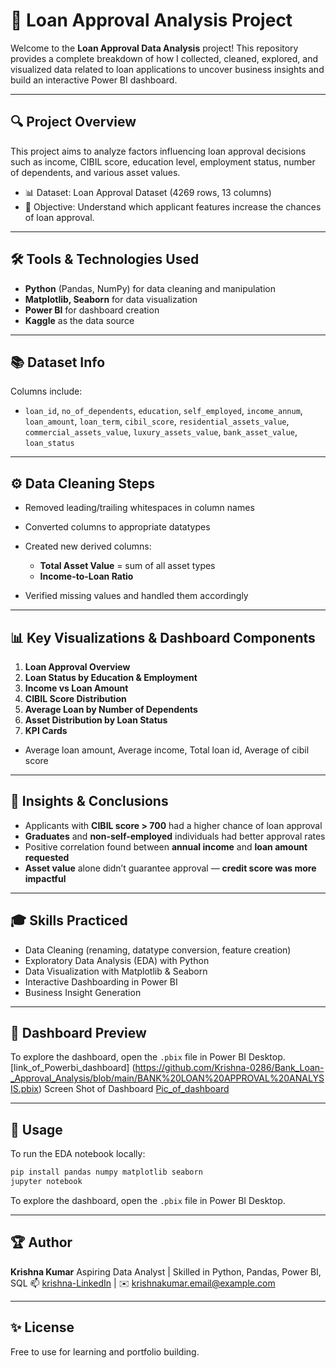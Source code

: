 # 🏦 Loan Approval Analysis Project

Welcome to the **Loan Approval Data Analysis** project! This repository provides a complete breakdown of how I collected, cleaned, explored, and visualized data related to loan applications to uncover business insights and build an interactive Power BI dashboard.

---

## 🔍 Project Overview

This project aims to analyze factors influencing loan approval decisions such as income, CIBIL score, education level, employment status, number of dependents, and various asset values.

* 📊 Dataset: Loan Approval Dataset (4269 rows, 13 columns)
* 📌 Objective: Understand which applicant features increase the chances of loan approval.

---

## 🛠️ Tools & Technologies Used

* **Python** (Pandas, NumPy) for data cleaning and manipulation
* **Matplotlib, Seaborn** for data visualization
* **Power BI** for dashboard creation
* **Kaggle** as the data source

---

## 📚 Dataset Info

Columns include:

* `loan_id`, `no_of_dependents`, `education`, `self_employed`, `income_annum`,
  `loan_amount`, `loan_term`, `cibil_score`, `residential_assets_value`,
  `commercial_assets_value`, `luxury_assets_value`, `bank_asset_value`, `loan_status`

---

## ⚙️ Data Cleaning Steps

* Removed leading/trailing whitespaces in column names
* Converted columns to appropriate datatypes
* Created new derived columns:

  * **Total Asset Value** = sum of all asset types
  * **Income-to-Loan Ratio**
* Verified missing values and handled them accordingly

---

## 📊 Key Visualizations & Dashboard Components

1. **Loan Approval Overview**
2. **Loan Status by Education & Employment**
3. **Income vs Loan Amount**
4. **CIBIL Score Distribution**
5. **Average Loan by Number of Dependents**
6. **Asset Distribution by Loan Status**
7. **KPI Cards**
 * Average loan amount, Average income, Total loan id, Average of cibil score

---

## 🧠 Insights & Conclusions

* Applicants with **CIBIL score > 700** had a higher chance of loan approval
* **Graduates** and **non-self-employed** individuals had better approval rates
* Positive correlation found between **annual income** and **loan amount requested**
* **Asset value** alone didn’t guarantee approval — **credit score was more impactful**

---

## 🎓 Skills Practiced

* Data Cleaning (renaming, datatype conversion, feature creation)
* Exploratory Data Analysis (EDA) with Python
* Data Visualization with Matplotlib & Seaborn
* Interactive Dashboarding in Power BI
* Business Insight Generation

---

## 📸 Dashboard Preview
To explore the dashboard, open the `.pbix` file in Power BI Desktop.
[link_of_Powerbi_dashboard]  (https://github.com/Krishna-0286/Bank_Loan-_Approval_Analysis/blob/main/BANK%20LOAN%20APPROVAL%20ANALYSIS.pbix)
Screen Shot of Dashboard
[Pic_of_dashboard](https://github.com/Krishna-0286/Bank_Loan-_Approval_Analysis/blob/main/BANK%20LOAN%20APPROVAL%20ANALYSS.png)


---

## 💼 Usage

To run the EDA notebook locally:

```bash
pip install pandas numpy matplotlib seaborn
jupyter notebook
```

To explore the dashboard, open the `.pbix` file in Power BI Desktop.

---

## 🏆 Author

**Krishna Kumar**
Aspiring Data Analyst | Skilled in Python, Pandas, Power BI, SQL
📫 [krishna-LinkedIn](https://www.linkedin.com/in/krishna-k-361225277/) | ✉️ [krishnakumar.email@example.com](krishnakumar995088.email@example.com)

---

## ✨ License

Free to use for learning and portfolio building. 

 
